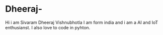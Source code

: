 # Dheeraj-
Hi i am Sivaram Dheeraj Vishnubhotla 
I am form india and i am a AI and IoT enthusianst.
I also love to code in pyhton.
